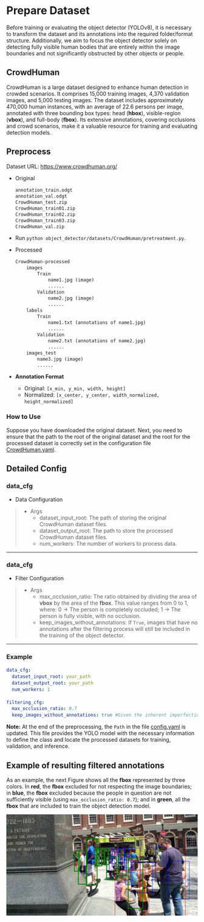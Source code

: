 # Prepare Dataset
Before training or evaluating the object detector (YOLOv8), it is necessary to transform the dataset and its annotations into the required folder/format structure. Additionally, we aim to focus the object detector solely on detecting fully visible human bodies that are entirely within the image boundaries and not significantly obstructed by other objects or people. 

## CrowdHuman
CrowdHuman is a large dataset designed to enhance human detection in crowded scenarios. It comprises 15,000 training images, 4,370 validation images, and 5,000 testing images. The dataset includes approximately 470,000 human instances, with an average of 22.6 persons per image, annotated with three bounding box types: head (**hbox**), visible-region (**vbox**), and full-body (**fbox**). Its extensive annotations, covering occlusions and crowd scenarios, make it a valuable resource for training and evaluating detection models.

## Preprocess
Dataset URL: https://www.crowdhuman.org/
- Original
    ```
    annotation_train.odgt
    annotation_val.odgt
    CrowdHuman_test.zip
    CrowdHuman_train01.zip
    CrowdHuman_train02.zip
    CrowdHuman_train03.zip
    CrowdHuman_val.zip
    ```
- Run `python object_detector/datasets/CrowdHuman/pretreatment.py`.
- Processed
    ```
    CrowdHuman-processed
        images
            Train
                name1.jpg (image)
                ......
            Validation
                name2.jpg (image)
                ......
        labels
            Train
                name1.txt (annotations of name1.jpg)
                ......
            Validation
                name2.txt (annotations of name2.jpg)
                ......
        images_test
            name3.jpg (image)
            ......
    ```

- **Annotation Format**
    - Original: `[x_min, y_min, width, height]`
    - Normalized: `[x_center, y_center, width_normalized, height_normalized]`

### How to Use
Suppose you have downloaded the original dataset. Next, you need to ensure that the path to the root of the original dataset and the root for the processed dataset is correctly set in the configuration file [CrowdHuman.yaml](../object_detector/datasets/CrowdHuman/CrowdHuman.yaml).


## Detailed Config

### data_cfg
* Data Configuration
>
>   * Args
>       * dataset_input_root: The path of storing the original CrowdHuman dataset files.
>       * dataset_output_root: The path to store the processed CrowdHuman dataset files.
>       * num_workers: The number of workers to process data.
----

### data_cfg
* Filter Configuration
>
>   * Args
>       * max_occlusion_ratio: The ratio obtained by dividing the area of **vbox** by the area of the **fbox**. This value ranges from 0 to 1, where: 0 -> The person is completely occluded; 1 -> The person is fully visible, with no occlusion.
>       * keep_images_without_annotations: If `True`, images that have no annotations after the filtering process will still be included in the training of the object detector.
----

### Example
```yaml
data_cfg:
  dataset_input_root: your_path
  dataset_output_root: your_path 
  num_workers: 1

filtering_cfg:
  max_occlusion_ratio: 0.7
  keep_images_without_annotations: true #Given the inherent imperfections in manual annotations, it has proven beneficial to include negative images, helping the model not to detect people who do not meet the defined criteria
```

**Note:**
At the end of the preprocessing, the `Path` in the file [config.yaml](../object_detector/config.yaml) is updated. This file provides the YOLO model with the necessary information to define the class and locate the processed datasets for training, validation, and inference.


## Example of resulting filtered annotations

As an example, the next Figure shows all the **fbox** represented by three colors. In <!-- red -->**red**<!-- /red -->, the **fbox** excluded for not respecting the image boundaries; in <!-- blue -->**blue**<!-- /blue -->, the **fbox** excluded because the people in question are not sufficiently visible (using `max_occlusion_ratio: 0.7`); and in <!-- green -->**green**<!-- /green -->, all the **fbox** that are included to train the object detection model.

<div align="center"><img src="../assets/objectDetectionExample.png" width=1000 alt="filter_example"/></div>
